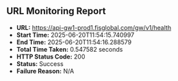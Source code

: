 ## URL Monitoring Report

- **URL:** https://api-gw1-prod1.fisglobal.com/gw/v1/health
- **Start Time:** 2025-06-20T11:54:15.740997
- **End Time:** 2025-06-20T11:54:16.288579
- **Total Time Taken:** 0.547582 seconds
- **HTTP Status Code:** 200
- **Status:** Success
- **Failure Reason:** N/A
